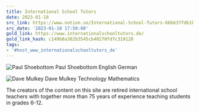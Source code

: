 ```yaml
---
title: International School Tutors
date: 2023-01-18
src_link: https://www.notion.so/International-School-Tutors-66b637fdb1b74a39b04ef050b36571d5
src_date: '2023-01-18 17:50:00'
gold_link: https://www.internationalschooltutors.de/
gold_link_hash: c149b8a382b3545cb40270fd7c319128
tags:
- '#host_www_internationalschooltutors_de'
---
```








![Paul Shoebottom](https://www.internationalschooltutors.de/images/paul.jpg)
Paul Shoebottom
English
German

![Dave Mulkey](https://www.internationalschooltutors.de/images/dave.jpg)
Dave Mulkey
Technology
Mathematics






 The creators of the content on this site are retired international school teachers with
 together more than 75 years of experience teaching students in grades 6-12.